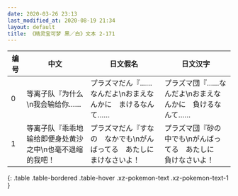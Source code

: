 ```yaml
---
date: 2020-03-26 23:13
last_modified_at: 2020-08-19 21:34
layout: default
title: 《精灵宝可梦 黑／白》文本 2-171
---
```

| 编号 | 中文 | 日文假名 | 日文汉字 |
| ---- | ---- | ---- | --- |
| 0 | 等离子队『为什么\n我会输给你…… | プラズマだん『……なんだよ\nおまえなんかに　まけるなんて…… | プラズマ団『……なんだよ\nおまえなんかに　負けるなんて…… |
| 1 | 等离子队『乖乖地输给即便身处黄沙之中\n也毫不退缩的我吧！ | プラズマだん『すなの　なかでも\nがんばってる　あたしに　まけなさいよ！ | プラズマ団『砂の　中でも\nがんばってる　あたしに　負けなさいよ！ |
{: .table .table-bordered .table-hover .xz-pokemon-text .xz-pokemon-text-1 }